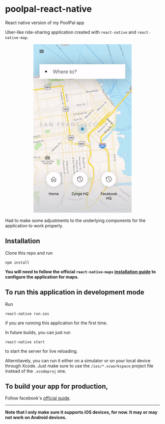 # poolpal-react-native

React native version of my PoolPal app

Uber-like ride-sharing application created with `react-native` and `react-native-map`.

<p align="center">
    <img src="https://github.com/davidwu220/poolpal-react-native/blob/master/uber-animation-small.gif" alt="Uber-like animation" />
</p>

Had to make some adjustments to the underlying components for the application to work properly.

## Installation

Clone this repo and run

```
npm install
```

**You will need to follow the official `react-native-maps` [installation guide](https://github.com/react-community/react-native-maps/blob/master/docs/installation.md) to configure the application for maps.**

## To run this application in development mode

Run

```
react-native run-ios
```

if you are running this application for the first time.

In future builds, you can just run

```
react-native start
```

to start the server for live reloading.

Alternitavely, you can run it either on a simulator or on your local device through Xcode. Just make sure to use the `/ios/*.xcworkspace` project file instead of the `.xcodeproj` one.

## To build your app for production,

Follow facebook's [official guide](https://facebook.github.io/react-native/docs/running-on-device).

---

**Note that I only make sure it supports iOS devices, for now. It may or may not work on Android devices.**

